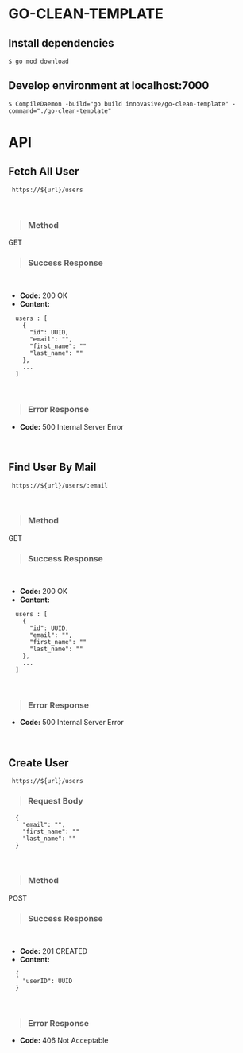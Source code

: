 # GO-CLEAN-TEMPLATE
## Install dependencies
```
$ go mod download 
```


## Develop environment at localhost:7000
```
$ CompileDaemon -build="go build innovasive/go-clean-template" -command="./go-clean-template" 
```

# API

## Fetch All User

` https://${url}/users`

<br />

> ### Method

  GET

> ### Success Response
<br />

 * **Code:** 200 OK <br />
  * **Content:** 
```
  users : [
    {
      "id": UUID,
      "email": "",
      "first_name": "" 
      "last_name": "" 
    },
    ... 
  ]
```
<br />

> ### Error Response
  * **Code:** 500 Internal Server Error 

<br />

## Find User By Mail

` https://${url}/users/:email`

<br />

> ### Method

  GET

> ### Success Response
<br />

 * **Code:** 200 OK <br />
  * **Content:** 
```
  users : [
    {
      "id": UUID,
      "email": "",
      "first_name": "" 
      "last_name": "" 
    },
    ... 
  ]
```
<br />

> ### Error Response
  * **Code:** 500 Internal Server Error 

<br />

## Create User

` https://${url}/users`

> ### Request Body

```
  {
    "email": "",
    "first_name": "" 
    "last_name": "" 
  }
```
<br />

> ### Method

  POST

> ### Success Response
<br />

  * **Code:** 201 CREATED <br />
  * **Content:** 
```
  {
    "userID": UUID
  }
```
<br />

> ### Error Response
  * **Code:** 406 Not Acceptable 



